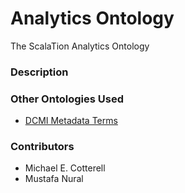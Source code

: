# Analytics Ontology

The ScalaTion Analytics Ontology

### Description


### Other Ontologies Used

 * [DCMI Metadata Terms](http://dublincore.org/documents/dcmi-terms/)

### Contributors

 * Michael E. Cotterell
 * Mustafa Nural
